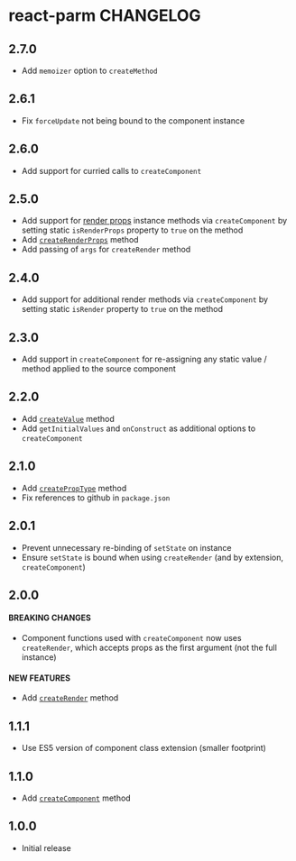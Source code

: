 # react-parm CHANGELOG

## 2.7.0

- Add `memoizer` option to `createMethod`

## 2.6.1

- Fix `forceUpdate` not being bound to the component instance

## 2.6.0

- Add support for curried calls to `createComponent`

## 2.5.0

- Add support for [render props](https://reactjs.org/docs/render-props.html) instance methods via `createComponent` by setting static `isRenderProps` property to `true` on the method
- Add [`createRenderProps`](README.md#createrenderprops) method
- Add passing of `args` for `createRender` method

## 2.4.0

- Add support for additional render methods via `createComponent` by setting static `isRender` property to `true` on the method

## 2.3.0

- Add support in `createComponent` for re-assigning any static value / method applied to the source component

## 2.2.0

- Add [`createValue`](README.md#createvalue) method
- Add `getInitialValues` and `onConstruct` as additional options to `createComponent`

## 2.1.0

- Add [`createPropType`](README.md#createproptype) method
- Fix references to github in `package.json`

## 2.0.1

- Prevent unnecessary re-binding of `setState` on instance
- Ensure `setState` is bound when using `createRender` (and by extension, `createComponent`)

## 2.0.0

#### BREAKING CHANGES

- Component functions used with `createComponent` now uses `createRender`, which accepts props as the first argument (not the full instance)

#### NEW FEATURES

- Add [`createRender`](README.md#createrender) method

## 1.1.1

- Use ES5 version of component class extension (smaller footprint)

## 1.1.0

- Add [`createComponent`](README.md#createcomponent) method

## 1.0.0

- Initial release
